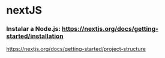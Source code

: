 # nextJS
### Instalar a Node.js: https://nextjs.org/docs/getting-started/installation
https://nextjs.org/docs/getting-started/project-structure
